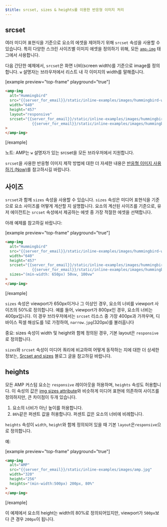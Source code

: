 ```yaml
---
$title: srcset, sizes & heights를 이용한 반응형 이미지 처리
---
```


## srcset

여러 미디어 표현식을 기준으로 요소의 에셋을 제어하기 위해 `srcset` 속성을 사용할 수 있습니다.
특히 다양한 스크린 사이즈별 이미지 에셋을 정의하기 위해,
모든 [`amp-img`](../../../../documentation/components/reference/amp-img.md) 태그에서 사용합니다.

다음 간단한 예제에서,
`srcset`은 화면 너비(screen width)를 기준으로 image를 정의합니다.
`w` 설명자는 브라우저에서 리스트 내 각 이미지의 width를 말해줍니다.

[example preview="top-frame" playground="true"]

```html
<amp-img
  alt="Hummingbird"
  src="{{server_for_email}}/static/inline-examples/images/hummingbird-wide.jpg"
  width="640"
  height="457"
  layout="responsive"
  srcset="{{server_for_email}}/static/inline-examples/images/hummingbird-wide.jpg 640w,
            {{server_for_email}}/static/inline-examples/images/hummingbird-narrow.jpg 320w"
>
</amp-img>
```

[/example]

노트: AMP는 `w` 설명자가 있는 srcset을 모든 브라우저에서 지원합니다.

`srcset`을 사용한 반응형 이미지 제작 방법에 대한 더 자세한 내용은
[반응형 이미지 사용하기 (Now)](http://alistapart.com/article/using-responsive-images-now)를 참고하시길 바랍니다.

## 사이즈

`srcset`과 함께 `sizes` 속성을 사용할 수 있습니다.
`sizes` 속성은 미디어 표현식을 기준으로 요소 사이즈를 어떻게 게산할 지 설명합니다.
요소의 계산된 사이즈를 기준으로, 유저 에이전트는 `srcset` 속성에서 제공하는 에셋 중 가장 적절한 에셋을 선택합니다.

아래 예제를 참고하길 바랍니다:

[example preview="top-frame" playground="true"]

```html
<amp-img
  alt="Hummingbird"
  src="{{server_for_email}}/static/inline-examples/images/hummingbird-wide.jpg"
  width="640"
  height="457"
  srcset="{{server_for_email}}/static/inline-examples/images/hummingbird-wide.jpg 640w,
            {{server_for_email}}/static/inline-examples/images/hummingbird-narrow.jpg 320w"
  sizes="(min-width: 650px) 50vw, 100vw"
>
</amp-img>
```

[/example]

`sizes` 속성은 viewport가 650px이거나 그 이상인 경우,
요소의 너비를 viewport 사이즈의 50%로 정의합니다.
예를 들어, viewport가 800px인 경우,
요소의 너비는 400px입니다.
이 경우 브라우저에서는 `srcset` 리소스 중 가장 400px과 가까우며,
디바이스 픽셀 해상도를 1로 가정하여, `narrow.jpg`(320px)를 불러옵니다

중요: sizes 속성이 width 및 height와 함께 정의된 경우, 기본 layout은 `responsive`로 정의합니다.

`sizes`와 `srcset` 속성이 미디어 쿼리에 비교하여 어떻게 동작하는 지에 대한 더 상세한 정보는,
[Srcset and sizes](https://ericportis.com/posts/2014/srcset-sizes/) 블로그 글을 참고하길 바랍니다.

## heights

모든 AMP 커스텀 요소는 `responsive` 레이아웃을 허용하며, `heights` 속성도 허용합니다.
이 속성의 값은 [img sizes attribute](https://developer.mozilla.org/en-US/docs/Web/HTML/Element/img)와
비슷하게 미디어 표현에 의존하여 사이즈를 정의하지만, 큰 차이점이 두개 있습니다.

1.  요소의 너비가 아닌 높이를 허용합니다.
2.  `86%`같은 퍼센트 값을 허용합니다.
    퍼센트 값은 요소의 너비에 비례합니다.

`heights` 속성이 `width`, `height`와 함께 정의되어 있을 때 기본 `layout`은`responsive`으로 정의합니다.

예:

[example preview="top-frame" playground="true"]

```html
<amp-img
  alt="AMP"
  src="{{server_for_email}}/static/inline-examples/images/amp.jpg"
  width="320"
  height="256"
  heights="(min-width:500px) 200px, 80%"
>
</amp-img>
```

[/example]

이 예제에서 요소의 height는 width의 80%로 정의되어있지만,
viewport가 `500px`보다 큰 경우 `200px`이 됩니다.
